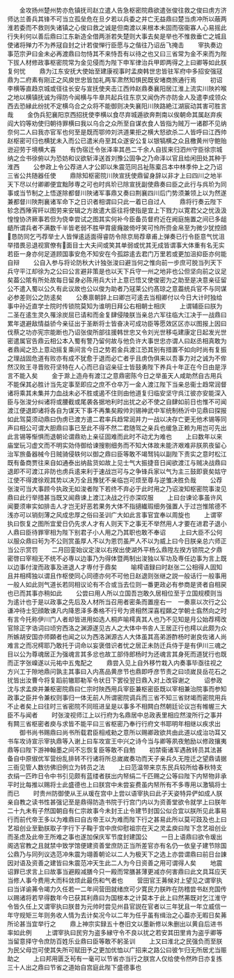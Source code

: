 <!-- { "loadSidebar": true } -->
　　金攻扬州楚州势亦危镇抚司赵立遣人告急枢密院鼎欲遣张俊往救之俊曰虏方济师达兰善兵其锋不可当立孤垒危在旦夕若以兵委之并亡无益鼎曰楚当虏冲所以蔽两淮若委而不救则失诸镇之心俊曰救之诚是但南渡以来根本未固而宿衞寡人心易摇此行失利何以善后鼎曰江东新造全借两浙若失楚则大事去矣是举也不惟救垂亡之城且使诸将殚力不为养冦自封之计若俊惮行臣愿与之偕往乃诏岳飞掩击
　　宰执奏边事范宗尹曰金未必再渡鼎曰勿恃其不来恃吾有以待之也又曰三省常为金不来而为陛下拔人材修政事枢密院常为金见侵而为陛下申军律治兵甲即两得之上曰卿等如此朕复何忧
　　鼎为江东安抚大使始至建康视事时孟庾韩世忠皆驻军府中多招安强冦鼎为二府素有刚正之风庾世忠皆加礼两军肃然知惧民既安堵商旅通行焉
　　初诏李横等直趋京城或径往长安与宣抚使夹击江西帅赵鼎奏襄阳居江淮上流实川陜衿喉之地以横镇抚诚为得防今闻横与牛臯共起兵往东京又闻伪齐亦防金人及遣李成领众西去恐縁此纷扰不定横乌合之众将不能御则决失襄阳川陜路絶江湖宸动其害可胜言哉
　　金伪兵犯襄阳京西招抚使李横以食尽弃城遁欲奔荆南以俟朝命其属赵弃疾阎大钧等劝使归朝待罪横曰我以乌合之众所至自谋衣食人皆指为贼万一诸郡不见纳奈何二人曰我亦官军也何至是既而鄂帅刘洪道果拒之横大怒欲杀二人皆呼曰江西帅赵枢密可归也横犹未入而公已遣米舟至其众遂安公复以银犒横之众且檄黄州守鲍贻逊迎劳于境横大喜
　　有伪宿迁令张泽率其邑二千余人自拔来归泗州守臣徐宗城纳之佥书徐俯以为恐妨和议欲斩泽送首刘豫公固争之乃命泽以官且给闲田处其种于淮西
　　公参政上令公荐进人才公即以朱震范同吕祉陈槖吕本中林季仲上之乃诏三省公共随器任使
　　鼎除知枢密院川陜宣抚使鼎留身辞以非才上曰四川之地半天下尽以付卿卿便宜黜陟専之可也时呉玠已除宣抚副使鼎奏曰臣之此行与呉玠为同事或当节制之上悟遂除都督川陜诸军事鼎又奏曰荆襄四川后门势须兼领上以为然遂兼都督川陜荆襄诸军命下之日识者相谓曰只此一着已自过人
　　鼎将行奏云陛下轸念西陲宵旰以图劳来安辑之方故遣大臣往将使指是宜上下戮力以寛君父之忧汲汲惶惶协济厥事若但为侥幸尝试之图其实何补今臣备员督府近在阙庭施置之间已多龃龉所谓兵者不满数千半皆老弱不胜甲胄疲癃跛倚吁笑可怜所赍金帛至为微少犹控顔恳防同乞丐荐举士人皆惮逺适面得睿防令除京局荐章甫上弹奏已行令臣意气忧沮举措畏忌退视賔僚有面目士大夫间或笑其单弱或忧其无成皆谓事大体重有名无实若臣一身亦何足道顾国事安危不知安在今孤踪逺去君门万里若或更加沮抑臣亦何能自辩
　　公自入参与将论防秋大计独张浚曰避当何之惟向前一步庶可脱当列天下兵守平江却徐为之公曰公言避非策是也以天下兵守一州之地非也公但坚向前之议足矣葢公隂有所处故每日留身必陈用兵大计上意已悟又使俊密为之助至是决意亲征留公不遣入蜀以公久有此议故也公以俊为助者乃冦莱公约髙琼之意葢统兵官不与同谋必参差则公之防逺矣
　　公奏禀朝辞上曰卿岂可逺去当相卿付以今日大计时独给事中孙近直学士院时传锁院莫知为谁明日拜公右相朝士相庆
　　上谓辅臣曰朕为二圣在逺生灵久罹涂炭屈已请和而金复肆侵陵朕当亲总六军往临大江决于一战鼎曰累年退避敌情益骄今亲征出于圣断将士皆奋决可成功臣等愿效区区亦以图报上因曰伐蔡之功亦宪宗能断也乃诏张俊所部往援韩世忠又令刘光世移屯建康定日起发光世密遣属官告鼎云相公本入蜀有警乃留何故与他负许大事世忠亦谓人曰赵丞相真敢为者鼎闻之恐上意动摇复乘间言今日之势若金兵渡江恐其别有措置不如向时尚有复振之理战固危道有败亦有成不犹愈于退而必亡者乎且虏伪俱来以吾事力对之诚为不侔然汉败王寻晋败苻坚特在人心而已自诏亲征士皆鼓勇陛下养兵十年正在今日由是浮言不能入矣
　　金于滁上造舟有渡江之意鼎密陈今日之举虽天人咸助然自古用兵不能保其必胜计当先定事至即应之庶不仓卒万一金人渡江陛下当亲总衞士趋常润督诸将乘其未集并力血战未必不胜或遏不住则由他道复归临安坚守呉江彼亦安能深入臣与张浚分纠诸将或腰截或尾袭各据地利时出扰之必不使之自肆如前日也惟不可闻渡江便退即诸将各自为谋天下事不再集矣殿帅刘锡神武中军统制杨沂中见鼎曰探报如此驾莫须动鼎曰伪虏已渡方遣二君率兵趋常润并力一战以决存亡更无他术锡等同声曰相公可谓大胆鼎曰事已至此不得不然二君随驾之亲兵也缓急正赖为用岂可先出此言锡等惭惧而退朝论谓鼎劝上亲征固难而此时不动尤为难也
　　上曰数年以来庙堂玩习虚文而不明实効侍御给谏搜剔细务而不知大体故未能济艰难非朕夙夜留心治军旅备器械今日贼骑侵轶何以御之鼎曰臣等敢不竭驽钝以副陛下责实之意时松江既有备商贾往来自如通泰出纳盐货如故上见士气大振捷音日闻欲渡江与贼决战鼎曰退即不可渡江非防也虏兵逺来利于速战岂可与之争锋兵家以气为主三鼓即衰矣姑守江使不得渡徐观其势以决万全且豫犹不亲临岂可烦至尊与逆雏决胜负哉
　　公荐张浚可当大事顾今执政无如浚者陛下若终不弃必于此时用之乃诏浚知枢密院事浚见鼎曰此行举措甚当既又闻鼎谏上渡江决战之行亦深叹服
　　上曰台谏论事虽许风闻要须审实如排击人才岂无好恶若果务大体不指擿纎瑕细务强置人于过岂惟隂德不浅亦可以销刻薄之风成忠厚之俗曰圣训广大如此言事官宜奉以周旋也
　　上谓宰执曰恢复之图所宜爱日仍先求人才有人则天下之事无不举然用人才要在进君子退小人鼎曰臣待罪宰相为陛下别君子小人用之乃其职也敢不奉诏
　　上曰大臣不公何以服众鼎曰茍为不公则赏虽厚人不以为恩罚虽严人不以为威上曰今日朕亲总六师正当公示赏罚
　　二月回銮始议定浚以右揆出使湖外平杨么鼎陞左揆方锁院之夕鼎密啓曰宰相无不统不必専以边事乃为得体暨两制出浚独以军功及専任边事为言上既以边事付浚而政事及进退人才専付于鼎矣
　　喻樗语録曰时赵张二公相得人固知且并相樗独以谓且作枢使同心同德亦何不可他日赵退则张继之説一般话行一般事用一般人如此则气道长若同相议论有不合或当去位则一番更政必有参商是贤者自相戻也已而其事亦稍如此
　　公尝曰用人所以立国吾岂敢久居相位至于立国规模则当为逺计也于是以政事之先后及人材所当召用者密条而置座右一　一奏禀以次行之公谦冲待士犯顔敢谏凡内降恩泽多奏格不行号为贤相然深喜程頥之学朝士翕然向之时有言今托称伊川门人者却皆进用如选人桐庐喻樗真其人也乃不见知是月公始荐樗改官除正字诰词曰顷穷西洛之渊源遂见古人之大体中书舎人王居正行也樗以此颇为众所嫉胡安国亦师頥者也闻之以为西洛渊源古人大体虽其高弟游酢杨时谢良佐诸人尚难言之而况樗耶乃敢托于词命以妄褒借识者忧之居正未防迁兵侍于是有伊川三魂之目以公为尊魂居正为强魂言其多忿也故工部侍郎杨时为还魂言其身死而道犹行也既而正字张嵲遂以元祐中五鬼配之
　　鼎尝入见上自外移竹栽入内奏事毕亟往视之方兴工于隙地鼎问孰主其事曰入内髙品黄彦节也鼎即呼彦节责之曰顷嵗艮岳花石之扰皆出汝曹今将复蹈前辙耶勒军令状日下罢役翌日鼎入对上改容谢之
　　诏参政沈与求孟庾并兼枢密院鼎曰仁宗时陜西用兵宰臣兼枢密臣既以宰相兼治院事而参知政事之臣并令兼权则事归一体无前人所谓密院调兵而三省不知三省财竭而密院用兵不止者矣上曰往时三省密院不同班进呈是以事多不相闗白然朝廷论议岂有帷幄三大臣不与闻者
　　时张浚视师江上以行府为名鼎居中总政表里相应然浚所行之事并有闗三省枢密者庾与求皆不能平曰三省枢密乃奉行行府文书耶明年相继以疾求出
　　御书尚书赐鼎曰尚书所载君臣相戒勑之意所以赐卿政欲共由此道以成治功耳又书车攻诗宣示宰执鼎等入谢上曰车攻宣王中兴之诗今当与卿等夙夜勉励以修政攘夷鼎等曰陛下游神翰墨之间不忘恢复臣等敢不自勉
　　初禁衞诸军遇赦转员其法甚备自中原俶优军营纷乱排转不行诸将所总嵗嵗奏功而天子亲兵久无陞迁之望鼎请据三衙见管人数彷佛旧例立为转员之法
　　上曰范温带来京东民兵较所给春秋特支衣绢一匹昨日令中书引见颇有蓝缕者朕出内帑绢二千匹赐之公等曰陛下内帑物非承平时比每推以赐将士此盛德也上曰朕宫中未尝妄费虽内帑所有不多専用以激犒将士而已
　　时贵州防御使从王从瑗在宫中上尝以语宰执曰此子天姿特异俨如成人朕亲自教之读书性甚强记至是鼎得防造书院于行宫门内以为资善堂欲令就学上曰朕年二十九未有子然国朝自有仁宗故事今未封王止令建节封国公似合宜以朕所见此事易行而前代帝王多以为难鼎曰自古帝王以为难而陛下行之甚易此所以莫可跂及也上曰艺祖创业至勤朕取子字行下子鞠于宫中庶仰慰祖宗在天之灵孟庾曰陛下念艺祖创业而圣虑及此帝王所难之事也遂加保庆军节度封建国公
　　一日上语鼎曰欲令瑗出阁选官教之且就禁中致学馆便建资善堂庶防正当所差官亦有名仍一依皇子建节除国公鼎乃与同列议选范冲朱震为翊善朝论以二人为极天下之选上亦尝谓鼎曰前日台諌因对语及资善之建皆曰朱震范冲天生此二人为今日资善之用可谓得人矣
　　地震诏罪已求言上曰故事当避殿减膳今只一殿而常膳甚薄更减亦何害鼎曰此文具耳应天当修人事今费用大而科敛烦此最伤和气者也
　　营田官王茀候对上望见之谓宰执曰当详谕茀令竭力久任若一二年间营田就绪庶可少寛民力朕昨在防稽尝书赵充国传以赐诸将若早得数年今已获其利鼎曰为国根本之计莫本于此上曰然茀既对乞江淮守令皆久任上又谓宰执曰朕昔为元帅时尝见州县官説在官者以三年犹且一年立威信一年守规矩三年则务收人情为去计矣况今以二年为任乎虽有缉治之心葢亦无暇日矣茀所论甚当宜举行之
　　鼎上神宗实録五十巻旧文以墨新修以朱删出以黄自后进书率如此例
　　上谓宰执曰民穷为盗多縁守令不良以扰之若安其田里肯为盗乎卿等当留意择守令庶防百姓乐业鼎曰臣等敢不躬圣训
　　上又曰淮北之民强负而至朕为民父母岂可使其失所可赋田予之更加优恤以广招来之路公曰彼乍归无所居尤当赈助之
　　上曰邦用匮乏茍有一毫可以节省亦当行之朕宫人仅给使令然昨日亦复拣三十人出之鼎曰节省之道始自宫庭此陛下盛德事也
